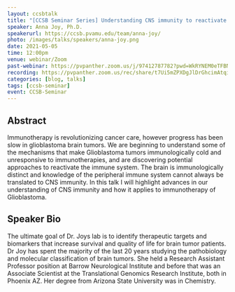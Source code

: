 ```yaml
---
layout: ccsbtalk
title: "[CCSB Seminar Series] Understanding CNS immunity to reactivate the immune system in Glioblastoma brain tumor patients"
speaker: Anna Joy, Ph.D.
speakerurl: https://ccsb.pvamu.edu/team/anna-joy/
photo: /images/talks/speakers/anna-joy.png
date: 2021-05-05
time: 12:00pm
venue: webinar/Zoom
past-webinar: https://pvpanther.zoom.us/j/97412787782?pwd=WkRYNEM0eTFBNXFURk95ZEswQXFPUT09
recording: https://pvpanther.zoom.us/rec/share/t7Ui5mZPXDgJlDrGhcimAtqiAIpD_ftzvpv0gxVPXjoSJwv-UtH2BfOUUlE3Xrg.05sfjC4iKNcOPLCd
categories: [blog, talks]
tags: [ccsb-seminar]
event: CCSB-Seminar
---
```



## Abstract

Immunotherapy is revolutionizing cancer care, however progress has been slow in glioblastoma brain tumors.  We are beginning to understand some of the mechanisms that make Glioblastoma tumors immunologically cold and unresponsive to immunotherapies, and are discovering potential approaches to reactivate the immune system.  The brain is immunologically distinct and knowledge of the peripheral immune system cannot always be translated to CNS immunity.  In this talk I will highlight advances in our understanding of CNS immunity and how it applies to immunotherapy of Glioblastoma.


## Speaker Bio

The ultimate goal of Dr. Joys lab is to identify therapeutic targets and biomarkers that increase survival and quality of life for brain tumor patients.  Dr Joy has spent the majority of the last 20 years studying the pathobiology and molecular classification of brain tumors.  She held a Research Assistant Professor position at Barrow Neurological Institute and before that was an Associate Scientist at the Translational Genomics Research Institute, both in Phoenix AZ.  Her degree from Arizona State University was in Chemistry.


